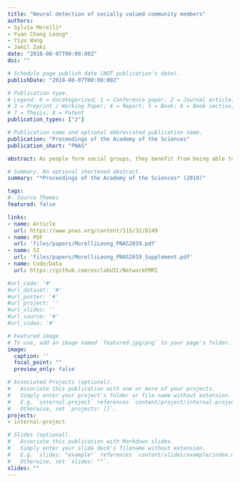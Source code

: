 ```yaml
---
title: "Neural detection of socially valued community members"
authors: 
- Sylvia Morelli*
- Yuan Chang Leong*
- Yiyu Wang 
- Jamil Zaki 
date: "2018-08-07T00:00:00Z"
doi: ""

# Schedule page publish date (NOT publication's date).
publishDate: "2018-08-07T00:00:00Z"

# Publication type.
# Legend: 0 = Uncategorized; 1 = Conference paper; 2 = Journal article;
# 3 = Preprint / Working Paper; 4 = Report; 5 = Book; 6 = Book section;
# 7 = Thesis; 8 = Patent
publication_types: ["2"]

# Publication name and optional abbreviated publication name.
publication: "Proceedings of the Academy of the Sciences"
publication_short: "PNAS"

abstract: As people form social groups, they benefit from being able to detect socially valuable community members—individuals who act prosocially, support others, and form strong relationships. Multidisciplinary evidence demonstrates that people indeed track others’ social value, but the mechanisms through which such detection occurs remain unclear. Here, we combine social network and neuroimaging analyses to examine this process. We mapped social networks in two freshman dormitories (n = 97), identifying how often individuals were nominated as socially valuable (i.e., sources of friendship, empathy, and support) by their peers. Next, we scanned a subset of dorm members (“perceivers”; n = 50) as they passively viewed photos of their dormmates (“targets”). Perceiver brain activity in regions associated with mentalizing and value computation differentiated between highly valued targets and other community members but did not differentiate between targets with middle versus low levels of social value. Cross-validation analysis revealed that brain activity from novel perceivers could be used to accurately predict whether targets viewed by those perceivers were high in social value or not. These results held even after controlling for perceivers’ own ratings of closeness to targets, and even though perceivers were not directed to focus on targets’ social value. Overall, these findings demonstrate that individuals spontaneously monitor people identified as sources of strong connection in the broader community.

# Summary. An optional shortened abstract.
summary: "*Proceedings of the Academy of the Sciences* (2018)"

tags:
#- Source Themes
featured: false

links:
- name: Article 
  url: https://www.pnas.org/content/115/32/8149
- name: PDF
  url: 'files/papers/MorelliLeong_PNAS2019.pdf'
- name: SI
  url: 'files/papers/MorelliLeong_PNAS2019_Supplement.pdf'
- name: Code/Data
  url: https://github.com/esclabUIC/NetworkFMRI

#url_code: '#'
#url_dataset: '#'
#url_poster: '#'
#url_project: ''
#url_slides: ''
#url_source: '#'
#url_video: '#'

# Featured image
# To use, add an image named `featured.jpg/png` to your page's folder. 
image:
  caption: ''
  focal_point: ""
  preview_only: false

# Associated Projects (optional).
#   Associate this publication with one or more of your projects.
#   Simply enter your project's folder or file name without extension.
#   E.g. `internal-project` references `content/project/internal-project/index.md`.
#   Otherwise, set `projects: []`.
projects:
- internal-project

# Slides (optional).
#   Associate this publication with Markdown slides.
#   Simply enter your slide deck's filename without extension.
#   E.g. `slides: "example"` references `content/slides/example/index.md`.
#   Otherwise, set `slides: ""`.
slides: ""
---
```

